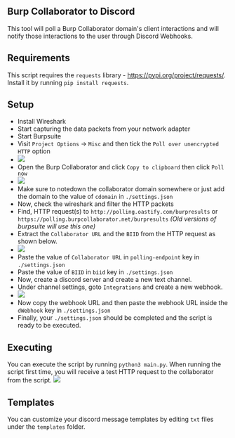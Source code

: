 ## Burp Collaborator to Discord
This tool will poll a Burp Collaborator domain's client interactions and will notify those interactions to the user through Discord Webhooks.

## Requirements
This script requires the `requests` library - https://pypi.org/project/requests/.
Install it by running `pip install requests`.

## Setup
- Install Wireshark
- Start capturing the data packets from your network adapter
- Start Burpsuite
- Visit `Project Options` -> `Misc` and then tick the `Poll over unencrypted HTTP` option
- ![](https://i.imgur.com/PLNTkQu.png)
- Open the Burp Collaborator and click `Copy to clipboard` then click `Poll now`
- ![](https://i.imgur.com/1ssZ1nX.png)
- Make sure to notedown the collaborator domain somewhere or just add the domain to the value of `cdomain` in `./settings.json`
- Now, check the wireshark and filter the HTTP packets
- Find, HTTP request(s) to `http://polling.oastify.com/burpresults` or `https://polling.burpcollaborator.net/burpresults` *(Old versions of burpsuite will use this one)*
- Extract the `Collaborator URL` and the `BIID` from the HTTP request as shown below.
- ![](https://i.imgur.com/73mm0XS.png)
- Paste the value of `Collaborator URL` in `polling-endpoint` key in `./settings.json`
- Paste the value of `BIID` in `biid` key in `./settings.json`
- Now, create a discord server and create a new text channel.
- Under channel settings, goto `Integrations` and create a new webhook.
- ![](https://i.imgur.com/CHZp20u.png)
- Now copy the webhook URL and then paste the webhook URL inside the `dWebhook` key in `./settings.json`
- Finally, your `./settings.json` should be completed and the script is ready to be executed. 

## Executing
You can execute the script by running `python3 main.py`.
When running the script first time, you will receive a test HTTP request to the collaborator from the script.
![](https://i.imgur.com/gUd3X6w.png)

## Templates
You can customize your discord message templates by editing `txt` files under the `templates` folder.